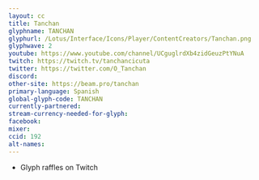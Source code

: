 ```yaml
---
layout: cc
title: Tanchan
glyphname: TANCHAN
glyphurl: /Lotus/Interface/Icons/Player/ContentCreators/Tanchan.png
glyphwave: 2
youtube: https://www.youtube.com/channel/UCguglrdXb4zidGeuzPtYNuA
twitch: https://twitch.tv/tanchancicuta
twitter: https://twitter.com/O_Tanchan
discord:
other-site: https://beam.pro/tanchan
primary-language: Spanish
global-glyph-code: TANCHAN
currently-partnered:
stream-currency-needed-for-glyph:
facebook:
mixer:
ccid: 192
alt-names:
---
```

* Glyph raffles on Twitch
